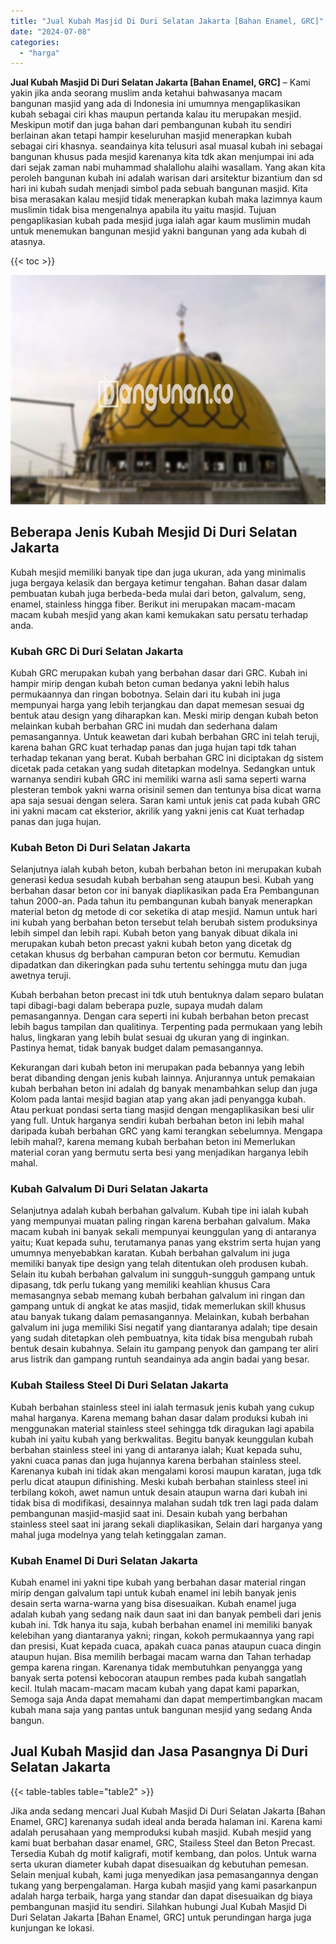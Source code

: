 ```yaml
---
title: "Jual Kubah Masjid Di Duri Selatan Jakarta [Bahan Enamel, GRC]"
date: "2024-07-08"
categories: 
  - "harga"
---
```


**Jual Kubah Masjid Di Duri Selatan Jakarta \[Bahan Enamel, GRC\]** – Kami yakin jika anda seorang muslim anda ketahui bahwasanya macam bangunan masjid yang ada di Indonesia ini umumnya mengaplikasikan kubah sebagai ciri khas maupun pertanda kalau itu merupakan mesjid. Meskipun motif dan juga bahan dari pembangunan kubah itu sendiri berlainan akan tetapi hampir keseluruhan masjid menerapkan kubah sebagai ciri khasnya. seandainya kita telusuri asal muasal kubah ini sebagai bangunan khusus pada mesjid karenanya kita tdk akan menjumpai ini ada dari sejak zaman nabi muhammad shalallohu alaihi wasallam. Yang akan kita peroleh bangunan kubah ini adalah warisan dari arsitektur bizantium dan sd hari ini kubah sudah menjadi simbol pada sebuah bangunan masjid. Kita bisa merasakan kalau mesjid tidak menerapkan kubah maka lazimnya kaum muslimin tidak bisa mengenalnya apabila itu yaitu masjid. Tujuan pengaplikasian kubah pada mesjid juga ialah agar kaum muslimin mudah untuk menemukan bangunan mesjid yakni bangunan yang ada kubah di atasnya.

{{< toc >}}

![Jual Kubah Masjid Di Duri Selatan Jakarta [Bahan Enamel, GRC]](/images/jual-kubah-masjid-39.png)

## Beberapa Jenis Kubah Mesjid Di Duri Selatan Jakarta

Kubah mesjid memiliki banyak tipe dan juga ukuran, ada yang minimalis juga bergaya kelasik dan bergaya ketimur tengahan. Bahan dasar dalam pembuatan kubah juga berbeda-beda mulai dari beton, galvalum, seng, enamel, stainless hingga fiber. Berikut ini merupakan macam-macam macam kubah mesjid yang akan kami kemukakan satu persatu terhadap anda.

### Kubah GRC Di Duri Selatan Jakarta

Kubah GRC merupakan kubah yang berbahan dasar dari GRC. Kubah ini hampir mirip dengan kubah beton cuman bedanya yakni lebih halus permukaannya dan ringan bobotnya. Selain dari itu kubah ini juga mempunyai harga yang lebih terjangkau dan dapat memesan sesuai dg bentuk atau design yang diharapkan kan. Meski mirip dengan kubah beton melainkan kubah berbahan GRC ini mudah dan sederhana dalam pemasangannya. Untuk keawetan dari kubah berbahan GRC ini telah teruji, karena bahan GRC kuat terhadap panas dan juga hujan tapi tdk tahan terhadap tekanan yang berat. Kubah berbahan GRC ini diciptakan dg sistem dicetak pada cetakan yang sudah ditetapkan modelnya. Sedangkan untuk warnanya sendiri kubah GRC ini memiliki warna asli sama seperti warna plesteran tembok yakni warna orisinil semen dan tentunya bisa dicat warna apa saja sesuai dengan selera. Saran kami untuk jenis cat pada kubah GRC ini yakni macam cat eksterior, akrilik yang yakni jenis cat Kuat terhadap panas dan juga hujan.

### Kubah Beton Di Duri Selatan Jakarta

Selanjutnya ialah kubah beton, kubah berbahan beton ini merupakan kubah generasi kedua sesudah kubah berbahan seng ataupun besi. Kubah yang berbahan dasar beton cor ini banyak diaplikasikan pada Era Pembangunan tahun 2000-an. Pada tahun itu pembangunan kubah banyak menerapkan material beton dg metode di cor seketika di atap mesjid. Namun untuk hari ini kubah yang berbahan beton tersebut telah berubah sistem produksinya lebih simpel dan lebih rapi. Kubah beton yang banyak dibuat dikala ini merupakan kubah beton precast yakni kubah beton yang dicetak dg cetakan khusus dg berbahan campuran beton cor bermutu. Kemudian dipadatkan dan dikeringkan pada suhu tertentu sehingga mutu dan juga awetnya teruji.

Kubah berbahan beton precast ini tdk utuh bentuknya dalam separo bulatan tapi dibagi-bagi dalam beberapa puzle, supaya mudah dalam pemasangannya. Dengan cara seperti ini kubah berbahan beton precast lebih bagus tampilan dan qualitinya. Terpenting pada permukaan yang lebih halus, lingkaran yang lebih bulat sesuai dg ukuran yang di inginkan. Pastinya hemat, tidak banyak budget dalam pemasangannya.

Kekurangan dari kubah beton ini merupakan pada bebannya yang lebih berat dibanding dengan jenis kubah lainnya. Anjurannya untuk pemakaian kubah berbahan beton ini adalah dg banyak menambahkan selup dan juga Kolom pada lantai mesjid bagian atap yang akan jadi penyangga kubah. Atau perkuat pondasi serta tiang masjid dengan mengaplikasikan besi ulir yang full. Untuk harganya sendiri kubah berbahan beton ini lebih mahal daripada kubah berbahan GRC yang kami terangkan sebelumnya. Mengapa lebih mahal?, karena memang kubah berbahan beton ini Memerlukan material coran yang bermutu serta besi yang menjadikan harganya lebih mahal.

### Kubah Galvalum Di Duri Selatan Jakarta

Selanjutnya adalah kubah berbahan galvalum. Kubah tipe ini ialah kubah yang mempunyai muatan paling ringan karena berbahan galvalum. Maka macam kubah ini banyak sekali mempunyai keunggulan yang di antaranya yaitu; Kuat kepada suhu, terutamanya panas yang ekstrim serta hujan yang umumnya menyebabkan karatan. Kubah berbahan galvalum ini juga memiliki banyak tipe design yang telah ditentukan oleh produsen kubah. Selain itu kubah berbahan galvalum ini sungguh-sungguh gampang untuk dipasang, tdk perlu tukang yang memiliki keahlian khusus Cara memasangnya sebab memang kubah berbahan galvalum ini ringan dan gampang untuk di angkat ke atas masjid, tidak memerlukan skill khusus atau banyak tukang dalam pemasangannya. Melainkan, kubah berbahan galvalum ini juga memiliki Sisi negatif yang diantaranya adalah; tipe desain yang sudah ditetapkan oleh pembuatnya, kita tidak bisa mengubah rubah bentuk desain kubahnya. Selain itu gampang penyok dan gampang ter aliri arus listrik dan gampang runtuh seandainya ada angin badai yang besar.

### Kubah Stailess Steel Di Duri Selatan Jakarta

Kubah berbahan stainless steel ini ialah termasuk jenis kubah yang cukup mahal harganya. Karena memang bahan dasar dalam produksi kubah ini menggunakan material stainless steel sehingga tdk diragukan lagi apabila kubah ini yaitu kubah yang berkwalitas. Begitu banyak keunggulan kubah berbahan stainless steel ini yang di antaranya ialah; Kuat kepada suhu, yakni cuaca panas dan juga hujannya karena berbahan stainless steel. Karenanya kubah ini tidak akan mengalami korosi maupun karatan, juga tdk perlu dicat ataupun difinishing. Meski kubah berbahan stainless steel ini terbilang kokoh, awet namun untuk desain ataupun warna dari kubah ini tidak bisa di modifikasi, desainnya malahan sudah tdk tren lagi pada dalam pembangunan masjid-masjid saat ini. Desain kubah yang berbahan stainless steel saat ini jarang sekali diaplikasikan, Selain dari harganya yang mahal juga modelnya yang telah ketinggalan zaman.

### Kubah Enamel Di Duri Selatan Jakarta

Kubah enamel ini yakni tipe kubah yang berbahan dasar material ringan mirip dengan galvalum tapi untuk kubah enamel ini lebih banyak jenis desain serta warna-warna yang bisa disesuaikan. Kubah enamel juga adalah kubah yang sedang naik daun saat ini dan banyak pembeli dari jenis kubah ini. Tdk hanya itu saja, kubah berbahan enamel ini memiliki banyak kelebihan yang diantaranya yakni; ringan, kokoh permukaannya yang rapi dan presisi, Kuat kepada cuaca, apakah cuaca panas ataupun cuaca dingin ataupun hujan. Bisa memilih berbagai macam warna dan Tahan terhadap gempa karena ringan. Karenanya tidak membutuhkan penyangga yang banyak serta potensi kebocoran ataupun rembes pada kubah sangatlah kecil. Itulah macam-macam macam kubah yang dapat kami paparkan, Semoga saja Anda dapat memahami dan dapat mempertimbangkan macam kubah mana saja yang pantas untuk bangunan mesjid yang sedang Anda bangun.

## Jual Kubah Masjid dan Jasa Pasangnya Di Duri Selatan Jakarta

{{< table-tables table="table2" >}}

Jika anda sedang mencari Jual Kubah Masjid Di Duri Selatan Jakarta \[Bahan Enamel, GRC\] karenanya sudah ideal anda berada halaman ini. Karena kami adalah perusahaan yang memproduksi kubah masjid. Kubah mesjid yang kami buat berbahan dasar enamel, GRC, Stailess Steel dan Beton Precast. Tersedia Kubah dg motif kaligrafi, motif kembang, dan polos. Untuk warna serta ukuran diameter kubah dapat disesuaikan dg kebutuhan pemesan. Selain menjual kubah, kami juga menyedikan jasa pemasangannya dengan tukang yang berpengalaman. Harga kubah masjid yang kami pasarkanpun adalah harga terbaik, harga yang standar dan dapat disesuaikan dg biaya pembangunan masjid itu sendiri. Silahkan hubungi Jual Kubah Masjid Di Duri Selatan Jakarta \[Bahan Enamel, GRC\] untuk perundingan harga juga kunjungan ke lokasi.
